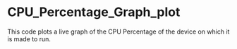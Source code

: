 # CPU_Percentage_Graph_plot
This code plots a live graph of the CPU Percentage of the device on which it is made to run. 
